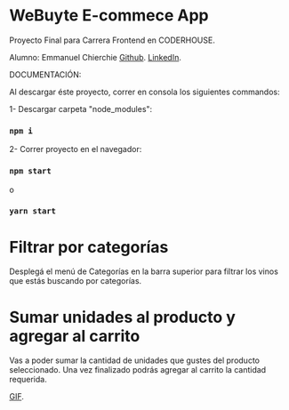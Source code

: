# WeBuyte E-commece App

Proyecto Final para Carrera Frontend en CODERHOUSE.

Alumno: Emmanuel Chierchie
[Github](https://github.com/emmchier).
[LinkedIn](https://www.linkedin.com/in/emmchier/).

DOCUMENTACIÓN:

Al descargar éste proyecto, correr en consola los siguientes commandos:

1- Descargar carpeta "node_modules":

### `npm i`

2- Correr proyecto en el navegador:

### `npm start`

o

### `yarn start`

# Filtrar por categorías

Desplegá el menú de Categorías en la barra superior para filtrar los vinos que estás buscando por categorías.

# Sumar unidades al producto y agregar al carrito

Vas a poder sumar la cantidad de unidades que gustes del producto seleccionado. Una vez finalizado podrás agregar al carrito la cantidad requerida.

[GIF](https://simplified.app/preview/184391/de244818-d854-4ea1-81e2-7151bea174fd).
